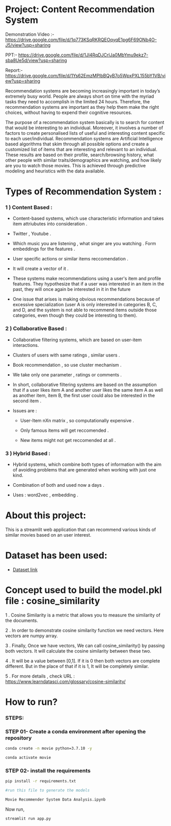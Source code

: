 # Project: Content Recommendation System
Demonstration Video :- https://drive.google.com/file/d/1q773KSqRKRQEOqyqE1pg6F69ONb4O-J5/view?usp=sharing

PPT:- https://drive.google.com/file/d/1Jl4RqDJCrlJa0MbYmu9ekz7-sba8Ue5d/view?usp=sharing

Report:- https://drive.google.com/file/d/1Ys62EmzMPlbBQyB7o5WpxPXL155bY1VB/view?usp=sharing


Recommendation systems are becoming increasingly important in today’s extremely busy world. People are always short on time with the myriad tasks they need to accomplish in the limited 24 hours. Therefore, the recommendation systems are important as they help them make the right choices, without having to expend their cognitive resources.

The purpose of a recommendation system basically is to search for content that would be interesting to an individual. Moreover, it involves a number of factors to create personalised lists of useful and interesting content specific to each user/individual. Recommendation systems are Artificial Intelligence based algorithms that skim through all possible options and create a customized list of items that are interesting and relevant to an individual. These results are based on their profile, search/browsing history, what other people with similar traits/demographics are watching, and how likely are you to watch those movies. This is achieved through predictive modeling and heuristics with the data available.

# Types of Recommendation System :

### 1 ) Content Based :

- Content-based systems, which use characteristic information and takes item attriubutes into consideration .

- Twitter , Youtube .

- Which music you are listening , what singer are you watching . Form embeddings for the features .
	
- User specific actions or similar items reccomendation .
	
- It will create a vector of it .
	
- These systems make recommendations using a user's item and profile features. They hypothesize that if a user was interested in an item in the past, they will once again be interested in it in the future
	
- One issue that arises is making obvious recommendations because of excessive specialization (user A is only interested in categories B, C, and D, and the system is not able to recommend items outside those categories, even though they could be interesting to them).

### 2 ) Collaborative Based :
		
- Collaborative filtering systems, which are based on user-item interactions.
	
- Clusters of users with same ratings , similar users .
	
- Book recommendation , so use cluster mechanism .
	
- We take only one parameter , ratings or comments .
	
- In short, collaborative filtering systems are based on the assumption that if a user likes item A and another user likes the same item A as well as another item, item B, the first user could also be interested in the second item . 
	
- Issues are :

	- User-Item nXn matrix , so computationally expensive .

	- Only famous items will get reccomended .

	- New items might not get reccomended at all .   

### 3 ) Hybrid Based :
	
- Hybrid systems, which combine both types of information with the aim of avoiding problems that are generated when working with just one kind.

- Combination of both and used now a days .

- Uses : word2vec , embedding .           

# About this project:

This is a streamlit web application that can recommend various kinds of similar movies based on an user interest.


# Dataset has been used:

* [Dataset link](https://www.kaggle.com/tmdb/tmdb-movie-metadata?select=tmdb_5000_movies.csv)

# Concept used to build the model.pkl file : cosine_similarity

1 . Cosine Similarity is a metric that allows you to measure the similarity of the documents.

2 . In order to demonstrate cosine similarity function we need vectors. Here vectors are numpy array.

3 . Finally, Once we have vectors, We can call cosine_similarity() by passing both vectors. It will calculate the cosine similarity between these two.

4 . It will be a value between [0,1]. If it is 0 then both vectors are complete different. But in the place of that if it is 1, It will be completely similar.

5 . For more details , check URL : https://www.learndatasci.com/glossary/cosine-similarity/

# How to run?
### STEPS:

### STEP 01- Create a conda environment after opening the repository

```bash
conda create -n movie python=3.7.10 -y
```

```bash
conda activate movie
```


### STEP 02- install the requirements
```bash
pip install -r requirements.txt
```


```bash
#run this file to generate the models

Movie Recommender System Data Analysis.ipynb
```

Now run,
```bash
streamlit run app.py
```

